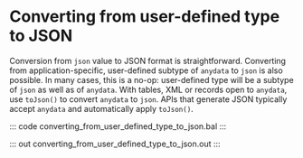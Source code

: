 # Converting from user-defined type to JSON

Conversion from `json` value to JSON format is straightforward. Converting from application-specific, user-defined subtype of `anydata` to `json` is also possible. In many cases, this is a no-op: user-defined type will be a subtype of `json` as well as of `anydata`. With tables, XML or records open to `anydata`, use `toJson()` to convert `anydata` to `json`.
APIs that generate JSON typically accept `anydata` and automatically apply `toJson()`.

::: code converting_from_user_defined_type_to_json.bal :::

::: out converting_from_user_defined_type_to_json.out :::